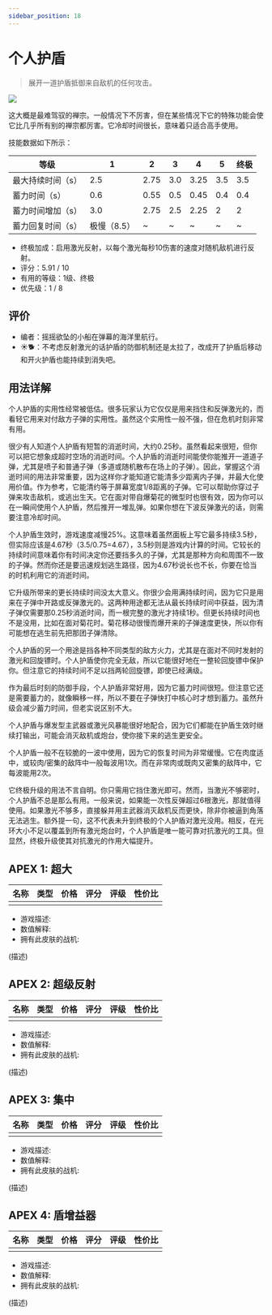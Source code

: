 ```yaml
---
sidebar_position: 18
---
```


# 个人护盾

> 展开一道护盾抵御来自敌机的任何攻击。

<img src="/terms/ps.png" style={{zoom:1.25}}/>

这大概是最难驾驭的禅宗。一般情况下不厉害，但在某些情况下它的特殊功能会使它比几乎所有别的禅宗都厉害。它冷却时间很长，意味着只适合高手使用。

技能数据如下所示：

| 等级              | 1           | 2    | 3    | 4    | 5    | 终极 |
| ----------------- | ----------- | ---- | ---- | ---- | ---- | ---- |
| 最大持续时间（s） | 2.5         | 2.75 | 3.0  | 3.25 | 3.5  | 3.5  |
| 蓄力时间（s）     | 0.6         | 0.55 | 0.5  | 0.45 | 0.4  | 0.4  |
| 蓄力时间增加（s） | 3.0         | 2.75 | 2.5  | 2.25 | 2    | 2    |
| 蓄力回复时间（s） | 极慢（8.5） | ~    | ~    | ~    | ~    | ~    |

- 终极加成：启用激光反射，以每个激光每秒10伤害的速度对随机敌机进行反射。
- 评分：5.91 / 10
- 有用的等级：1级、终极
- 优先级：1 / 8

## 评价

- 编者：摇摇欲坠的小船在弹幕的海洋里航行。
- ☀🐕：不考虑反射激光的话护盾的防御机制还是太拉了，改成开了护盾后移动和开火护盾也能持续到消失吧。

## 用法详解

个人护盾的实用性经常被低估。很多玩家认为它仅仅是用来挡住和反弹激光的，而看轻它用来对付敌方子弹的实用性。虽然这个实用性一般不强，但在危机时刻非常有用。

很少有人知道个人护盾有短暂的消逝时间，大约0.25秒。虽然看起来很短，但你可以把它想象成超时空场的消逝时间。个人护盾的消逝时间能使你能推开一道道子弹，尤其是喷子和普通子弹（多道或随机散布在场上的子弹）。因此，掌握这个消逝时间的用法非常重要，因为这样你才能知道它能清多少距离内子弹，并最大化使用价值。作为参考，它能清约等于屏幕宽度1/8距离的子弹。它可以帮助你穿过子弹来攻击敌机，或逃出生天。它在面对带自爆菊花的微型时也很有效，因为你可以在一瞬间使用个人护盾，然后推开一堆乱弹。如果你想在下波反弹激光的话，则需要注意冷却时间。

个人护盾生效时，游戏速度减慢25%。这意味着虽然面板上写它最多持续3.5秒，但实际应该是4.67秒（3.5/0.75=4.67），3.5秒则是游戏内计算的时间。它较长的持续时间意味着你有时间决定你还要挡多久的子弹，尤其是那种方向和周围不一致的子弹。然而你还是要迅速规划逃生路径，因为4.67秒说长也不长，你要在恰当的时机利用它的消逝时间。

它升级所带来的更长持续时间没太大意义。你很少会用满持续时间，因为它只是用来在子弹中开路或反弹激光的。这两种用途都无法从最长持续时间中获益，因为清子弹仅需要那0.25秒消逝时间，而一根完整的激光才持续1秒。但更长持续时间也不是没用，比如在面对菊花时。菊花移动很慢而爆开来的子弹速度更快，所以你有可能想在逃生前先把那团子弹清除。

个人护盾的另一个用途是挡各种不同类型的敌方火力，尤其是在面对不同时发射的激光和回旋镖时。个人护盾使你完全无敌，所以它能很好地在一整轮回旋镖中保护你。但注意它的持续时间不足以挡两轮回旋镖，即使已经满级。

作为最后时刻的防御手段，个人护盾非常好用，因为它蓄力时间很短。但注意它还是需要蓄力的，就像瞬移一样，所以不要在子弹快打中核心时才想到蓄力。虽然升级会减少蓄力时间，但老实说区别不大。

个人护盾与爆发型主武器或激光风暴能很好地配合，因为它们都能在护盾生效时继续打输出，可能会消灭敌机或炮台，使你接下来的逃生更安全。

个人护盾一般不在较脆的一波中使用，因为它的恢复时间为非常缓慢。它在肉度适中，或较肉/密集的敌阵中一般每波用1次。而在非常肉或既肉又密集的敌阵中，它每波能用2次。

它终极升级的用法不言自明。你只需用它挡住激光即可。然而，当激光不够密时，个人护盾不总是那么有用。一般来说，如果能一次性反弹超过6根激光，那就值得使用。如果激光不够多，直接躲并用主武器消灭敌机反而更快，除非你被逼到角落无法逃生。额外提一句，这不代表未升到终极的个人护盾对激光没用。相反，在光环大小不足以覆盖到所有激光炮台时，个人护盾是唯一能可靠对抗激光的工具。但显然，终极升级使其对抗激光的作用大幅提升。

## APEX 1: 超大

| 名称 | 类型 | 价格 | 评分 | 评级 | 性价比 |
| ---- | ---- | ---- | ---- | ---- | ------ |
|      |      |      |      |      |        |

- 游戏描述:
- 数值解释:
- 拥有此皮肤的战机:

(描述)

## APEX 2: 超级反射

| 名称 | 类型 | 价格 | 评分 | 评级 | 性价比 |
| ---- | ---- | ---- | ---- | ---- | ------ |
|      |      |      |      |      |        |

- 游戏描述:
- 数值解释:
- 拥有此皮肤的战机:

(描述)

## APEX 3: 集中

| 名称 | 类型 | 价格 | 评分 | 评级 | 性价比 |
| ---- | ---- | ---- | ---- | ---- | ------ |
|      |      |      |      |      |        |

- 游戏描述:
- 数值解释:
- 拥有此皮肤的战机:

(描述)

## APEX 4: 盾增益器

| 名称 | 类型 | 价格 | 评分 | 评级 | 性价比 |
| ---- | ---- | ---- | ---- | ---- | ------ |
|      |      |      |      |      |        |

- 游戏描述:
- 数值解释:
- 拥有此皮肤的战机:

(描述)

